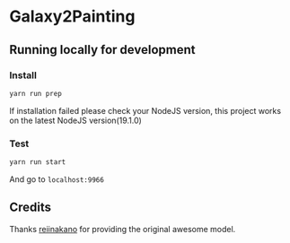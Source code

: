 # Galaxy2Painting

## Running locally for development

### Install

```bash
yarn run prep
```

If installation failed please check your NodeJS version, this project works on the latest NodeJS version(19.1.0)

### Test

```bash
yarn run start
```

And go to `localhost:9966`

## Credits

Thanks [reiinakano](https://github.com/reiinakano/fast-style-transfer-deeplearnjs) for providing the original awesome model.